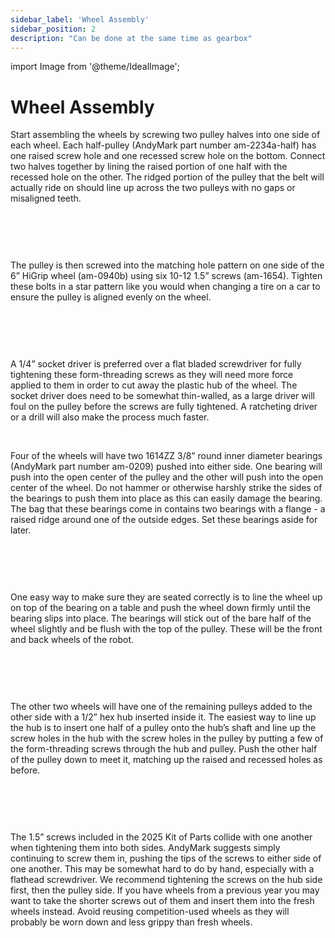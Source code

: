 ```yaml
---
sidebar_label: 'Wheel Assembly'
sidebar_position: 2
description: "Can be done at the same time as gearbox"
---
```


import Image from '@theme/IdealImage';

# Wheel Assembly

Start assembling the wheels by screwing two pulley halves into one side of each wheel. Each half-pulley (AndyMark part number am-2234a-half) has one raised screw hole and one recessed screw hole on the bottom. Connect two halves together by lining the raised portion of one half with the recessed hole on the other. The ridged portion of the pulley that the belt will actually ride on should line up across the two pulleys with no gaps or misaligned teeth.

<p><br /> </p>

<div style={{ textAlign: 'center'}}><div style={{overflow: 'hidden', display: 'inline-block', margin: '0.00px 0.00px'}}><span style={{overflow: 'hidden', display: 'inline-block', margin: '0.00px 0.00px', border: '0.00px solid #000000', transform: 'rotate(0.00rad) translateZ(0px)',  width: '385.00px', height: '174.40px'}}><Image autoLoad={"true"} img={require("/static/media/chassis/p1/image_5.jpg")} style={{ width: '385.00px', height: '203.97px', marginLeft: '0.00px', marginTop: '-14.78px', transform: 'rotate(0.00rad) translateZ(0px)', maxWidth: "none"}}></Image></span></div><div style={{overflow: 'hidden', display: 'inline-block', margin: '0.00px 0.00px'}}><span style={{overflow: 'hidden', display: 'inline-block', margin: '0.00px 0.00px', border: '0.00px solid #000000', transform: 'rotate(0.00rad) translateZ(0px)',  width: '90.50px', height: '173.86px'}}><Image autoLoad={"true"} img={require("/static/media/chassis/p1/image_6.jpg")} style={{ width: '205.55px', height: '451.29px', marginLeft: '-35.12px', marginTop: '-91.06px', transform: 'rotate(0.00rad) translateZ(0px)', maxWidth: "none"}}></Image></span></div></div>

<p><br /> </p>

The pulley is then screwed into the matching hole pattern on one side of the 6&rdquo; HiGrip wheel (am-0940b) using six 10-12 1.5&rdquo; screws (am-1654). Tighten these bolts in a star pattern like you would when changing a tire on a car to ensure the pulley is aligned evenly on the wheel.

<p><br /> </p>

<div style={{ textAlign: 'center'}}><div style={{overflow: 'hidden', display: 'inline-block', margin: '0.00px 0.00px'}}><span style={{overflow: 'hidden', display: 'inline-block', margin: '0.00px 0.00px', border: '0.00px solid #000000', transform: 'rotate(0.00rad) translateZ(0px)',  width: '230.50px', height: '205.93px'}}><Image autoLoad={"true"} img={require("/static/media/chassis/p1/image_7.jpg")} style={{ width: '538.83px', height: '244.70px', marginLeft: '-106.27px', marginTop: '-16.09px', transform: 'rotate(0.00rad) translateZ(0px)', maxWidth: "none"}}></Image></span></div><div style={{overflow: 'hidden', display: 'inline-block', margin: '0.00px 0.00px'}}><span style={{overflow: 'hidden', display: 'inline-block', margin: '0.00px 0.00px', border: '0.00px solid #000000', transform: 'rotate(0.00rad) translateZ(0px)',  width: '222.50px', height: '206.00px'}}><Image autoLoad={"true"} img={require("/static/media/chassis/p1/image_8.jpg")} style={{ width: '546.49px', height: '248.45px', marginLeft: '-172.93px', marginTop: '-20.15px', transform: 'rotate(0.00rad) translateZ(0px)', maxWidth: "none"}}></Image></span></div></div>

<p><br /> </p>

A 1/4&rdquo; socket driver is preferred over a flat bladed screwdriver for fully tightening these form-threading screws as they will need more force applied to them in order to cut away the plastic hub of the wheel. The socket driver does need to be somewhat thin-walled, as a large driver will foul on the pulley before the screws are fully tightened. A ratcheting driver or a drill will also make the process much faster.

<p><br /> </p>

Four of the wheels will have two 1614ZZ 3/8&rdquo; round inner diameter bearings (AndyMark part number am-0209) pushed into either side. One bearing will push into the open center of the pulley and the other will push into the open center of the wheel. Do not hammer or otherwise harshly strike the sides of the bearings to push them into place as this can easily damage the bearing. The bag that these bearings come in contains two bearings with a flange - a raised ridge around one of the outside edges. Set these bearings aside for later.

<p><br /> </p>

<div style={{ textAlign: 'center'}}><div style={{overflow: 'hidden', display: 'inline-block', margin: '0.00px 0.00px'}}><span style={{overflow: 'hidden', display: 'inline-block', margin: '0.00px 0.00px', border: '0.00px solid #000000', transform: 'rotate(0.00rad) translateZ(0px)',  width: '296.00px', height: '206.10px'}}><Image autoLoad={"true"} img={require("/static/media/chassis/p1/image_9.jpg")} style={{ width: '546.49px', height: '248.57px', marginLeft: '-99.43px', marginTop: '-20.16px', transform: 'rotate(0.00rad) translateZ(0px)', maxWidth: "none"}}></Image></span></div><div style={{overflow: 'hidden', display: 'inline-block', margin: '0.00px 0.00px'}}><span style={{overflow: 'hidden', display: 'inline-block', margin: '0.00px 0.00px', border: '0.00px solid #000000', transform: 'rotate(0.00rad) translateZ(0px)',  width: '231.36px', height: '205.90px'}}><Image autoLoad={"true"} img={require("/static/media/chassis/p1/image_10.jpg")} style={{ width: '478.68px', height: '218.28px', marginLeft: '-97.07px', marginTop: '-12.38px', transform: 'rotate(0.00rad) translateZ(0px)', maxWidth: "none"}}></Image></span></div></div>

<p><br /> </p>

One easy way to make sure they are seated correctly is to line the wheel up on top of the bearing on a table and push the wheel down firmly until the bearing slips into place. The bearings will stick out of the bare half of the wheel slightly and be flush with the top of the pulley. These will be the front and back wheels of the robot.

<p><br /> </p>

<div style={{ textAlign: 'center'}}><div style={{overflow: 'hidden', display: 'inline-block', margin: '0.00px 0.00px'}}><span style={{overflow: 'hidden', display: 'inline-block', margin: '-105.12px 105.12px', border: '0.00px solid #000000', transform: 'rotate(1.57rad) translateZ(0px)',  width: '86.90px', height: '297.14px'}}><Image autoLoad={"true"} img={require("/static/media/chassis/p1/image_11.jpg")} style={{ width: '86.90px', height: '329.05px', marginLeft: '0.00px', marginTop: '-15.95px', transform: 'rotate(0.00rad) translateZ(0px)', maxWidth: "none"}}></Image></span></div><div style={{overflow: 'hidden', display: 'inline-block', margin: '0.00px 0.00px'}}><span style={{overflow: 'hidden', display: 'inline-block', margin: '-61.39px 61.39px', border: '0.00px solid #000000', transform: 'rotate(4.71rad) translateZ(0px)',  width: '88.12px', height: '210.90px'}}><Image autoLoad={"true"} img={require("/static/media/chassis/p1/image_12.jpg")} style={{ width: '152.89px', height: '336.07px', marginLeft: '0.00px', marginTop: '-39.08px', transform: 'rotate(0.00rad) translateZ(0px)', maxWidth: "none"}}></Image></span></div></div>

<p><br /> </p>

The other two wheels will have one of the remaining pulleys added to the other side with a 1/2&rdquo; hex hub inserted inside it. The easiest way to line up the hub is to insert one half of a pulley onto the hub&rsquo;s shaft and line up the screw holes in the hub with the screw holes in the pulley by putting a few of the form-threading screws through the hub and pulley. Push the other half of the pulley down to meet it, matching up the raised and recessed holes as before. 

<p><br /> </p>

<div style={{ textAlign: 'center'}}><div style={{overflow: 'hidden', display: 'inline-block', margin: '0.00px 0.00px'}}><span style={{overflow: 'hidden', display: 'inline-block', margin: '0.00px 0.00px', border: '0.00px solid #000000', transform: 'rotate(0.00rad) translateZ(0px)',  width: '226.50px', height: '151.30px'}}><Image autoLoad={"true"} img={require("/static/media/chassis/p1/image_13.jpg")} style={{ width: '652.32px', height: '297.74px', marginLeft: '-186.64px', marginTop: '-42.23px', transform: 'rotate(0.00rad) translateZ(0px)', maxWidth: "none"}}></Image></span></div><div style={{overflow: 'hidden', display: 'inline-block', margin: '0.00px 0.00px'}}><span style={{overflow: 'hidden', display: 'inline-block', margin: '0.00px 0.00px', border: '0.00px solid #000000', transform: 'rotate(0.00rad) translateZ(0px)',  width: '309.91px', height: '151.00px'}}><Image autoLoad={"true"} img={require("/static/media/chassis/p1/image_14.jpg")} style={{ width: '569.21px', height: '259.77px', marginLeft: '-88.54px', marginTop: '-29.73px', transform: 'rotate(0.00rad) translateZ(0px)', maxWidth: "none"}}></Image></span></div><div style={{overflow: 'hidden', display: 'inline-block', margin: '0.00px 0.00px'}}><span style={{overflow: 'hidden', display: 'inline-block', margin: '0.00px 0.00px', border: '0.00px solid #000000', transform: 'rotate(0.00rad) translateZ(0px)',  width: '170.70px', height: '151.00px'}}><Image autoLoad={"true"} img={require("/static/media/chassis/p1/image_15.jpg")} style={{ width: '497.57px', height: '226.09px', marginLeft: '-134.07px', marginTop: '-30.70px', transform: 'rotate(0.00rad) translateZ(0px)', maxWidth: "none"}}></Image></span></div></div>

<p><br /> </p>

The 1.5&rdquo; screws included in the 2025 Kit of Parts collide with one another when tightening them into both sides. AndyMark suggests simply continuing to screw them in, pushing the tips of the screws to either side of one another. This may be somewhat hard to do by hand, especially with a flathead screwdriver. We recommend tightening the screws on the hub side first, then the pulley side. If you have wheels from a previous year you may want to take the shorter screws out of them and insert them into the fresh wheels instead. Avoid reusing competition-used wheels as they will probably be worn down and less grippy than fresh wheels.

<p><br /> </p>

<div style={{ textAlign: 'center'}}><div style={{overflow: 'hidden', display: 'inline-block', margin: '0.00px 0.00px'}}><span style={{overflow: 'hidden', display: 'inline-block', margin: '0.00px 0.00px', border: '0.00px solid #000000', transform: 'rotate(0.00rad) translateZ(0px)',  width: '284.00px', height: '268.40px'}}><Image autoLoad={"true"} img={require("/static/media/chassis/p1/image_16.jpg")} style={{ width: '720.00px', height: '328.44px', marginLeft: '-162.00px', marginTop: '-33.60px', transform: 'rotate(0.00rad) translateZ(0px)', maxWidth: "none"}}></Image></span></div><div style={{overflow: 'hidden', display: 'inline-block', margin: '0.00px 0.00px'}}><span style={{overflow: 'hidden', display: 'inline-block', margin: '0.00px 0.00px', border: '0.00px solid #000000', transform: 'rotate(0.00rad) translateZ(0px)',  width: '297.50px', height: '268.35px'}}><Image autoLoad={"true"} img={require("/static/media/chassis/p1/image_17.jpg")} style={{ width: '781.75px', height: '356.43px', marginLeft: '-158.52px', marginTop: '-48.47px', transform: 'rotate(0.00rad) translateZ(0px)', maxWidth: "none"}}></Image></span></div></div>
